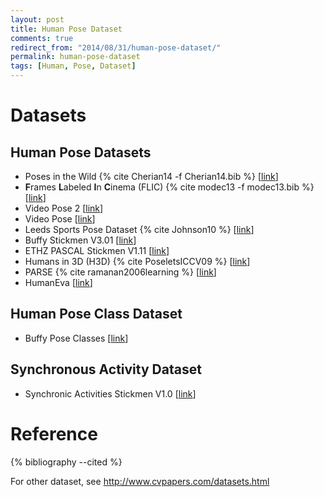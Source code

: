 ```yaml
---
layout: post
title: Human Pose Dataset
comments: true
redirect_from: "2014/08/31/human-pose-dataset/"
permalink: human-pose-dataset
tags: [Human, Pose, Dataset]
---
```


# Datasets

## Human Pose Datasets

- Poses in the Wild {% cite Cherian14 -f Cherian14.bib %} [[link](http://lear.inrialpes.fr/research/posesinthewild/)]
- **F**rames **L**abeled **I**n **C**inema (FLIC) {% cite modec13 -f modec13.bib %} [[link](http://vision.grasp.upenn.edu/cgi-bin/index.php?n=VideoLearning.FLIC)]
- Video Pose 2 [[link](http://vision.grasp.upenn.edu/cgi-bin/index.php?n=VideoLearning.VideoPose2)]
- Video Pose [[link](http://vision.grasp.upenn.edu/cgi-bin/index.php?n=VideoLearning.VideoPose)]
- Leeds Sports Pose Dataset {% cite Johnson10 %} [[link](http://www.comp.leeds.ac.uk/mat4saj/lsp.html)]
- Buffy Stickmen V3.01 [[link](http://www.robots.ox.ac.uk/~vgg/data/stickmen/)]
- ETHZ PASCAL Stickmen V1.11 [[link](http://groups.inf.ed.ac.uk/calvin/ethz_pascal_stickmen/)]
- Humans in 3D (H3D) {% cite PoseletsICCV09 %} [[link](http://www.eecs.berkeley.edu/~lbourdev/h3d/)]
- PARSE {% cite ramanan2006learning %} [[link](http://www.ics.uci.edu/~dramanan/papers/parse/)]
- HumanEva [[link](http://vision.cs.brown.edu/humaneva/)]

## Human Pose Class Dataset

- Buffy Pose Classes [[link](http://www.robots.ox.ac.uk/~vgg/data/buffy_pose_classes/)]

## Synchronous Activity Dataset

- Synchronic Activities Stickmen V1.0 [[link](http://groups.inf.ed.ac.uk/calvin/synchronic_activities_stickmen/)]

# Reference

{% bibliography --cited %}

For other dataset, see http://www.cvpapers.com/datasets.html
